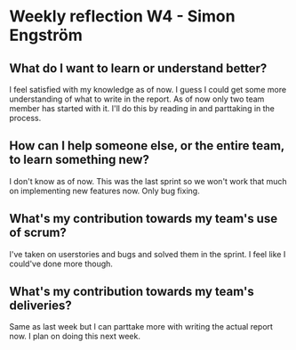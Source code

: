 # Weekly reflection W4 - Simon Engström 

## What do I want to learn or understand better? 
I feel satisfied with my knowledge as of now. I guess I could get some more understanding of what to write in the report.
As of now only two team member has started with it. I'll do this by reading in and parttaking in the process.

## How can I help someone else, or the entire team, to learn something new? 
I don't know as of now. This was the last sprint so we won't work that much on implementing new features now. Only bug fixing.

## What's my contribution towards my team's use of scrum? 
I've taken on userstories and bugs and solved them in the sprint. I feel like I could've done more though.

## What's my contribution towards my team's deliveries? 
Same as last week but I can parttake more with writing the actual report now. I plan on doing this next week.